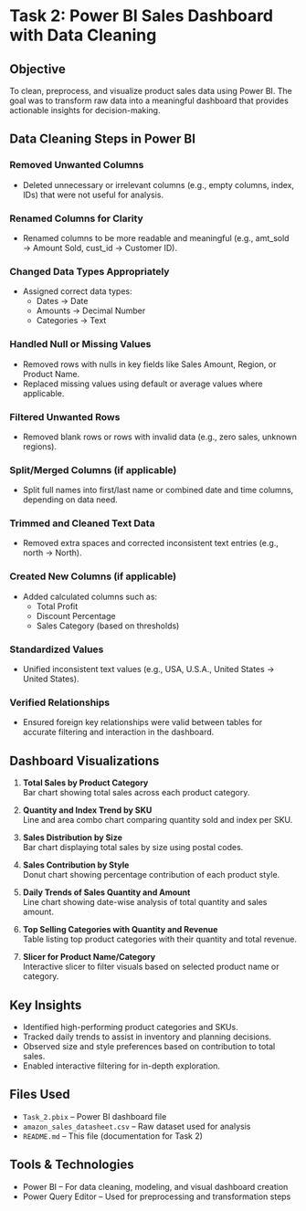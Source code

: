 # Task 2: Power BI Sales Dashboard with Data Cleaning

## Objective

To clean, preprocess, and visualize product sales data using Power BI. The goal was to transform raw data into a meaningful dashboard that provides actionable insights for decision-making.

## Data Cleaning Steps in Power BI

### Removed Unwanted Columns
- Deleted unnecessary or irrelevant columns (e.g., empty columns, index, IDs) that were not useful for analysis.

### Renamed Columns for Clarity
- Renamed columns to be more readable and meaningful (e.g., amt_sold → Amount Sold, cust_id → Customer ID).

### Changed Data Types Appropriately
- Assigned correct data types:
  - Dates → Date
  - Amounts → Decimal Number
  - Categories → Text

### Handled Null or Missing Values
- Removed rows with nulls in key fields like Sales Amount, Region, or Product Name.
- Replaced missing values using default or average values where applicable.

### Filtered Unwanted Rows
- Removed blank rows or rows with invalid data (e.g., zero sales, unknown regions).

### Split/Merged Columns (if applicable)
- Split full names into first/last name or combined date and time columns, depending on data need.

### Trimmed and Cleaned Text Data
- Removed extra spaces and corrected inconsistent text entries (e.g., north → North).

### Created New Columns (if applicable)
- Added calculated columns such as:
  - Total Profit
  - Discount Percentage
  - Sales Category (based on thresholds)

### Standardized Values
- Unified inconsistent text values (e.g., USA, U.S.A., United States → United States).

### Verified Relationships
- Ensured foreign key relationships were valid between tables for accurate filtering and interaction in the dashboard.

## Dashboard Visualizations

1. **Total Sales by Product Category**  
   Bar chart showing total sales across each product category.

2. **Quantity and Index Trend by SKU**  
   Line and area combo chart comparing quantity sold and index per SKU.

3. **Sales Distribution by Size**  
   Bar chart displaying total sales by size using postal codes.

4. **Sales Contribution by Style**  
   Donut chart showing percentage contribution of each product style.

5. **Daily Trends of Sales Quantity and Amount**  
   Line chart showing date-wise analysis of total quantity and sales amount.

6. **Top Selling Categories with Quantity and Revenue**  
   Table listing top product categories with their quantity and total revenue.

7. **Slicer for Product Name/Category**  
   Interactive slicer to filter visuals based on selected product name or category.

## Key Insights

- Identified high-performing product categories and SKUs.
- Tracked daily trends to assist in inventory and planning decisions.
- Observed size and style preferences based on contribution to total sales.
- Enabled interactive filtering for in-depth exploration.
  
## Files Used

- `Task_2.pbix` – Power BI dashboard file
- `amazon_sales_datasheet.csv` – Raw dataset used for analysis
- `README.md` – This file (documentation for Task 2)

## Tools & Technologies

- Power BI – For data cleaning, modeling, and visual dashboard creation
- Power Query Editor – Used for preprocessing and transformation steps
